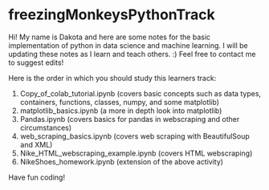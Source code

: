 # freezingMonkeysPythonTrack
Hi! My name is Dakota and here are some notes for the basic implementation of python in data science and machine learning. I will be updating these notes as I learn and teach others. :) Feel free to contact me to suggest edits!

Here is the order in which you should study this learners track:

1. Copy_of_colab_tutorial.ipynb (covers basic concepts such as data types, containers, functions, classes, numpy, and some matplotlib)
2. matplotlib_basics.ipynb (a more in depth look into matplotlib)
3. Pandas.ipynb (covers basics for pandas in webscraping and other circumstances)
4. web_scraping_basics.ipynb (covers web scraping with BeautifulSoup and XML)
5. Nike_HTML_webscraping_example.ipynb (covers HTML webscraping)
6. NikeShoes_homework.ipynb (extension of the above activity)

Have fun coding!

